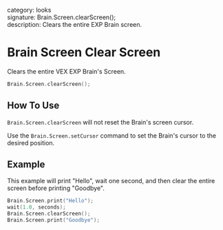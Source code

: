 category: looks  
signature: Brain.Screen.clearScreen();  
description: Clears the entire EXP Brain screen.  

# Brain Screen Clear Screen

Clears the entire VEX EXP Brain's Screen.

```cpp
Brain.Screen.clearScreen();
```

## How To Use

`Brain.Screen.clearScreen` will not reset the Brain's screen cursor. 

Use the `Brain.Screen.setCursor` command to set the Brain's cursor to the desired position.

## Example

This example will print "Hello", wait one second, and then clear the entire screen before printing "Goodbye".

```cpp
Brain.Screen.print("Hello");
wait(1.0, seconds);
Brain.Screen.clearScreen();
Brain.Screen.print("Goodbye");
```


<advanced>
</advanced>